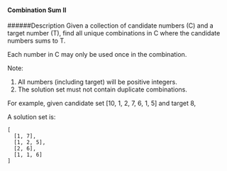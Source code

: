 #### Combination Sum II
######Description
Given a collection of candidate numbers (C) and a target number (T), find all unique combinations in C where the candidate numbers sums to T.

Each number in C may only be used once in the combination.

Note:
1. All numbers (including target) will be positive integers.
2. The solution set must not contain duplicate combinations.

For example, given candidate set [10, 1, 2, 7, 6, 1, 5] and target 8, 

A solution set is: 
```
[
  [1, 7],
  [1, 2, 5],
  [2, 6],
  [1, 1, 6]
]
```